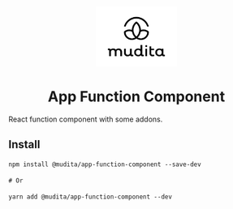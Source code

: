 <p align="center">
  <a href="https://mudita.com">
    <img alt="Mudita" src="/mudita-logo.svg" width="160" />
  </a>
</p>
<h1 align="center">
  App Function Component
</h1>

React function component with some addons.

## Install

```
npm install @mudita/app-function-component --save-dev

# Or

yarn add @mudita/app-function-component --dev
```
